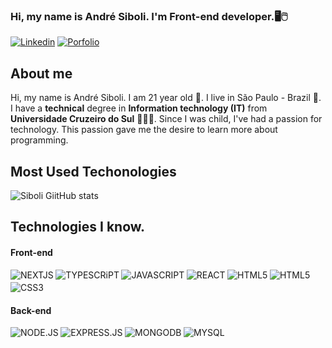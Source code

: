 ### Hi, my name is André Siboli. I'm Front-end developer.🖥️🖱️

[![Linkedin](https://img.shields.io/badge/LinkedIn-0077B5?style=for-the-badge&logo=linkedin&logoColor=white)](https://www.linkedin.com/in/andr%C3%A9-siboli-81b969244/) 
[![Porfolio](https://img.shields.io/badge/PORTFOLIO-000000?style=for-the-badge&logo=About.me&logoColor=white)](https://portfolio-andresiboli-project.vercel.app)

## About me

Hi, my name is André Siboli. I am 21 year old 📅. I live in São Paulo - Brazil 📍. I have a **technical** degree in **Information technology (IT)** from **Universidade Cruzeiro do Sul** 👨🏻‍🎓. Since I was child, I've had a passion for technology. This passion gave me the desire to learn more about programming.

## Most Used Techonologies

![Siboli GiitHub stats](https://github-readme-stats.vercel.app/api/top-langs/?username=AndreSiboli&layout=donut&theme=dracula)


## Technologies I know.

#### Front-end

<div style="display: flex; flex-wrap: wrap; gap: 0.25em;">

<img align="center" src="https://img.shields.io/badge/Next-black?style=for-the-badge&logo=next.js&logoColor=white" alt='NEXTJS'/>
<img align="center" src="https://img.shields.io/badge/TypeScript-007ACC?style=for-the-badge&logo=typescript&logoColor=white" alt='TYPESCRiPT'/>
<img align="center" src="https://img.shields.io/badge/JavaScript-F7DF1E?style=for-the-badge&logo=javascript&logoColor=black" alt='JAVASCRIPT'/>
<img align="center" src="https://img.shields.io/badge/React-20232A?style=for-the-badge&logo=react&logoColor=61DAFB" alt='REACT'/>
<img align="center" src="https://img.shields.io/badge/Sass-CC6699?style=for-the-badge&logo=sass&logoColor=white" alt='HTML5'/>
<img align="center" src="https://img.shields.io/badge/HTML5-E34F26?style=for-the-badge&logo=html5&logoColor=white" alt='HTML5'/> <img align="center" src="https://img.shields.io/badge/CSS3-1572B6?style=for-the-badge&logo=css3&logoColor=white" alt='CSS3'/>
    
</div>

#### Back-end
<div style="display: flex; flex-wrap: wrap; gap: 0.25em;">
<img align="center" src="https://img.shields.io/badge/Node.js-43853D?style=for-the-badge&logo=node.js&logoColor=white" alt='NODE.JS'/>
<img align="center" src="https://img.shields.io/badge/Express.js-404D59?style=for-the-badge" alt='EXPRESS.JS'/>
<img align="center" src="https://img.shields.io/badge/MongoDB-4EA94B?style=for-the-badge&logo=mongodb&logoColor=white" alt='MONGODB'/>
<img align="center" src="https://img.shields.io/badge/MySQL-00000F?style=for-the-badge&logo=mysql&logoColor=white" alt='MYSQL'/>

</div>
